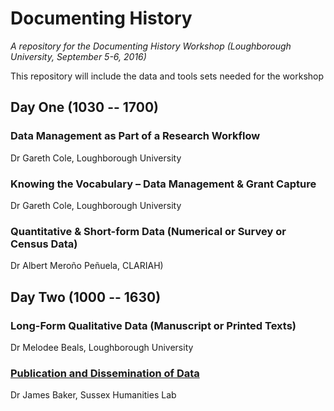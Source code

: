 # Documenting History

*A repository for the Documenting History Workshop (Loughborough University, September 5-6, 2016)*

This repository will include the data and tools sets needed for the workshop

## Day One (1030 -- 1700)

### Data Management as Part of a Research Workflow  
Dr Gareth Cole, Loughborough University

### Knowing the Vocabulary – Data Management & Grant Capture 
Dr Gareth Cole, Loughborough University

### Quantitative & Short-form Data (Numerical or Survey or Census Data) 
Dr Albert Meroño Peñuela, CLARIAH) 


## Day Two (1000 -- 1630) 

### Long-Form Qualitative Data (Manuscript or Printed Texts) 
Dr Melodee Beals, Loughborough University

### [Publication and Dissemination of Data](https://github.com/DocumentingHistory/Workshop-Programme/tree/master/publication-and-dissemination-of-data)
Dr James Baker, Sussex Humanities Lab
